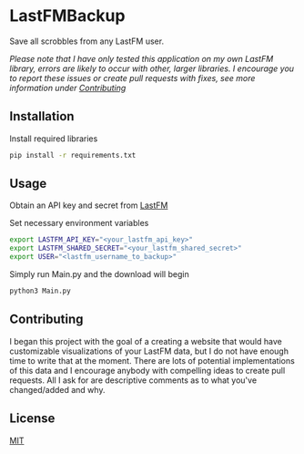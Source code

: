 # LastFMBackup

Save all scrobbles from any LastFM user.

*Please note that I have only tested this application on my own LastFM library, errors are likely to occur with other, larger libraries. I encourage you to report these issues or create pull requests with fixes, see more information under [Contributing](#contributing)*

## Installation

Install required libraries

```bash
pip install -r requirements.txt
```

## Usage

Obtain an API key and secret from [LastFM](https://www.last.fm/api/account/create)

Set necessary environment variables

```bash
export LASTFM_API_KEY="<your_lastfm_api_key>"
export LASTFM_SHARED_SECRET="<your_lastfm_shared_secret>"
export USER="<lastfm_username_to_backup>"
```

Simply run Main.py and the download will begin

```bash
python3 Main.py
```

## <a name="contributing"></a> Contributing
I began this project with the goal of a creating a website that would have customizable visualizations of your LastFM data, but I do not have enough time to write that at the moment. There are lots of potential implementations of this data and I encourage anybody with compelling ideas to create pull requests. All I ask for are descriptive comments as to what you've changed/added and why.

## License
[MIT](https://choosealicense.com/licenses/mit/)
